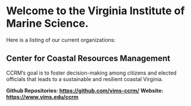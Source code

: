 # Welcome to the Virginia Institute of Marine Science. 

Here is a listing of our current organizations:

## Center for Coastal Resources Management
CCRM’s goal is to foster decision-making among citizens and elected officials that leads to a sustainable and resilient coastal Virginia.

**Github Repositories: https://github.com/vims-ccrm/**
**Website: https://www.vims.edu/ccrm**


